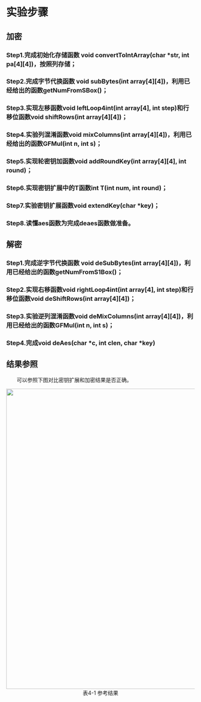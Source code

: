 # 实验步骤

## 加密

### Step1.完成初始化存储函数 void convertToIntArray(char *str, int pa[4][4])，按照列存储；
### Step2.完成字节代换函数 void subBytes(int array[4][4])，利用已经给出的函数getNumFromSBox()；
### Step3.实现左移函数void leftLoop4int(int array[4], int step)和行移位函数void shiftRows(int array[4][4])；
### Step4.实验列混淆函数void mixColumns(int array[4][4])，利用已经给出的函数GFMul(int n, int s)；
### Step5.实现轮密钥加函数void addRoundKey(int array[4][4], int round)；
### Step6.实现密钥扩展中的T函数int T(int num, int round)；
### Step7.实验密钥扩展函数void extendKey(char *key)；
### Step8.读懂aes函数为完成deaes函数做准备。

## 解密

### Step1.完成逆字节代换函数 void deSubBytes(int array[4][4])，利用已经给出的函数getNumFromS1Box()；
### Step2.实现右移函数void rightLoop4int(int array[4], int step)和行移位函数void deShiftRows(int array[4][4])；
### Step3.实验逆列混淆函数void deMixColumns(int array[4][4])，利用已经给出的函数GFMul(int n, int s)；
### Step4.完成void deAes(char *c, int clen, char *key)

## 结果参照
&emsp;&emsp;可以参照下图对比密钥扩展和加密结果是否正确。

<center><img src="../assets/4-1.png" width = 800></center>
<center>表4-1 参考结果</center>


